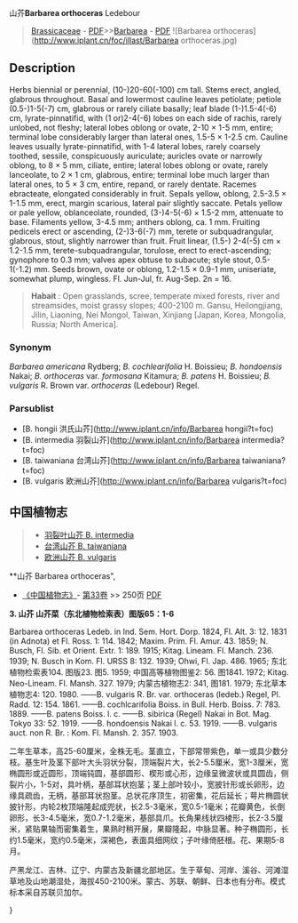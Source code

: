 山芥**Barbarea orthoceras** Ledebour

> [Brassicaceae](http://www.iplant.cn/info/Brassicaceae?t=foc) - [PDF](http://www.iplant.cn/foc/pdf/Brassicaceae.pdf)>>[Barbarea](http://www.iplant.cn/info/Barbarea?t=foc) - [PDF](http://www.iplant.cn/foc/pdf/Barbarea.pdf)
![Barbarea orthoceras](http://www.iplant.cn/foc/illast/Barbarea orthoceras.jpg)

## Description

Herbs biennial or perennial, (10-)20-60(-100) cm tall. Stems erect, angled, glabrous throughout. Basal and lowermost cauline leaves petiolate; petiole (0.5-)1-5(-7) cm, glabrous or rarely ciliate basally; leaf blade (1-)1.5-4(-6) cm, lyrate-pinnatifid, with (1 or)2-4(-6) lobes on each side of rachis, rarely unlobed, not fleshy; lateral lobes oblong or ovate, 2-10 × 1-5 mm, entire; terminal lobe considerably larger than lateral ones, 1.5-5 × 1-2.5 cm. Cauline leaves usually lyrate-pinnatifid, with 1-4 lateral lobes, rarely coarsely toothed, sessile, conspicuously auriculate; auricles ovate or narrowly oblong, to 8 × 5 mm, ciliate, entire; lateral lobes oblong or ovate, rarely lanceolate, to 2 × 1 cm, glabrous, entire; terminal lobe much larger than lateral ones, to 5 × 3 cm, entire, repand, or rarely dentate. Racemes ebracteate, elongated considerably in fruit. Sepals yellow, oblong, 2.5-3.5 × 1-1.5 mm, erect, margin scarious, lateral pair slightly saccate. Petals yellow or pale yellow, oblanceolate, rounded, (3-)4-5(-6) × 1.5-2 mm, attenuate to base. Filaments yellow, 3-4.5 mm; anthers oblong, ca. 1 mm. Fruiting pedicels erect or ascending, (2-)3-6(-7) mm, terete or subquadrangular, glabrous, stout, slightly narrower than fruit. Fruit linear, (1.5-) 2-4(-5) cm × 1.2-1.5 mm, terete-subquadrangular, torulose, erect to erect-ascending; gynophore to 0.3 mm; valves apex obtuse to subacute; style stout, 0.5-1(-1.2) mm. Seeds brown, ovate or oblong, 1.2-1.5 × 0.9-1 mm, uniseriate, somewhat plump, wingless. Fl. Jun-Jul, fr. Aug-Sep. 2n = 16.

> **Habait** : 
> Open grasslands, scree, temperate mixed forests, river and streamsides, moist grassy slopes; 400-2100 m. Gansu, Heilongjiang, Jilin, Liaoning, Nei Mongol, Taiwan, Xinjiang [Japan, Korea, Mongolia, Russia; North America].

### Synonym
*Barbarea americana* Rydberg; *B. cochlearifolia* H. Boissieu; *B. hondoensis* Nakai; *B. orthoceras* var. *formosana* Kitamura; *B. patens* H. Boissieu; *B. vulgaris* R. Brown var. *orthoceras* (Ledebour) Regel.

### Parsublist

* [B.  hongii  洪氏山芥](http://www.iplant.cn/info/Barbarea hongii?t=foc)
* [B.  intermedia  羽裂山芥](http://www.iplant.cn/info/Barbarea intermedia?t=foc)
* [B.  taiwaniana  台湾山芥](http://www.iplant.cn/info/Barbarea taiwaniana?t=foc)
* [B.  vulgaris  欧洲山芥](http://www.iplant.cn/info/Barbarea vulgaris?t=foc)

## 中国植物志

> * [羽裂叶山芥  B.  intermedia](Barbarea-intermedia-羽裂山芥.md)
> * [台湾山芥  B.  taiwaniana](Barbarea-taiwaniana-台湾山芥.md)
> * [欧洲山芥  B.  vulgaris](Barbarea-vulgaris-欧洲山芥.md)

**山芥 Barbarea orthoceras",

* [《中国植物志》](http://www.iplant.cn/frps)- [第33卷](http://www.iplant.cn/frps/vol/33) >> 250页 [PDF](http://www.iplant.cn/frps/pdf/33/250.PDF)

**3. 山芥 山芥菜（东北植物检索表）图版65：1-6**

Barbarea orthoceras Ledeb. in Ind. Sem. Hort. Dorp. 1824, Fl. Alt. 3: 12. 1831 (in Adnota) et Fl. Ross. 1: 114. 1842; Maxim. Prim. Fl. Amur. 43. 1859; N. Busch, Fl. Sib. et Orient. Extr. 1: 189. 1915; Kitag. Lineam. Fl. Manch. 236. 1939; N. Busch in Kom. Fl. URSS 8: 132. 1939; Ohwi, Fl. Jap. 486. 1965; 东北植物检索表104. 图版23. 图5. 1959; 中国高等植物图鉴2: 56. 图1841. 1972; Kitag. Neo-Lineam. Fl. Mansh. 327. 1979; 内蒙古植物志2: 341, 图181. 1979; 东北草本植物志4: 120. 1980. ——B. vulgaris R. Br. var. orthoceras (ledeb.) Regel, Pl. Radd. 12: 154. 1861. ——B. cochlcarifolia Boiss. in Bull. Herb. Boiss. 7: 783. 1889. ——B. patens Boiss. l. c. ——B. sibirica (Regel) Nakai in Bot. Mag. Tokyo 33: 52. 1919. ——B. hondoensis Nakai l. c. 53. 1919. ——B. vulgaris auct. non R. Br. : Kom. Fl. Mansh. 2. 357. 1903.

二年生草本，高25-60厘米，全株无毛。茎直立，下部常带紫色，单一或具少数分枝。基生叶及茎下部叶大头羽状分裂，顶端裂片大，长2-5.5厘米，宽1-3厘米，宽椭圆形或近圆形，顶端钝圆，基部圆形、楔形或心形，边缘呈微波状或具圆齿，侧裂片小，1-5对，具叶柄，基部耳状抱茎；茎上部叶较小，宽披针形或长卵形，边缘具疏齿，无柄，基部耳状抱茎。总状花序顶生，初密集，花后延长；萼片椭圆状披针形，内轮2枚顶端隆起成兜状，长2.5-3毫米，宽0.5-1毫米；花瓣黄色，长倒卵形，长3-4.5毫米，宽0.7-1.2毫米，基部具爪。长角果线状四棱形，长2-3.5厘米，紧贴果轴而密集着生，果熟时稍开展，果瓣隆起，中脉显著。种子椭圆形，长约1.5毫米，宽约0.5毫米，深褐色，表面具细网纹；子叶缘倚胚根。花、果期5-8月。

产黑龙江、吉林、辽宁、内蒙古及新疆北部地区。生于草甸、河岸、溪谷、河滩湿草地及山地潮湿处，海拔450-2100米。蒙古、苏联、朝鲜、日本也有分布。模式标本采自苏联贝加尔。

}
